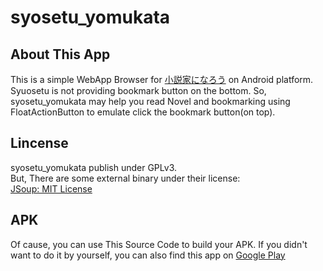 # syosetu_yomukata
## About This App
This is a simple WebApp Browser for [小説家になろう](http://syosetu.com/) on Android platform.   
Syuosetu is not providing bookmark button on the bottom. So, syosetu_yomukata may help you read Novel and bookmarking using FloatActionButton to emulate click the bookmark button(on top).
## Lincense
syosetu_yomukata publish under GPLv3.  
But, There are some external binary under their license:  
[JSoup: MIT License](https://jsoup.org/license)
## APK
Of cause, you can use This Source Code to build your APK. If you didn't want to do it by yourself, you can also find this app on [Google Play](https://play.google.com/store/apps/details?id=org.lenchan139.syosetu_yomukata)
